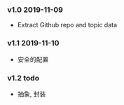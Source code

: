 ### v1.0 2019-11-09
- Extract Github repo and topic data

### v1.1 2019-11-10
- 安全的配置

### v1.2 todo
- 抽象, 封装




